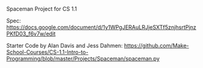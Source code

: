 Spaceman Project for CS 1.1

Spec:
https://docs.google.com/document/d/1y1WPgJERAuLRJjeSXTf5znjhsrtPjnzPKfD03_f6v7w/edit

Starter Code by Alan Davis and Jess Dahmen:
https://github.com/Make-School-Courses/CS-1.1-Intro-to-Programming/blob/master/Projects/Spaceman/spaceman.py
